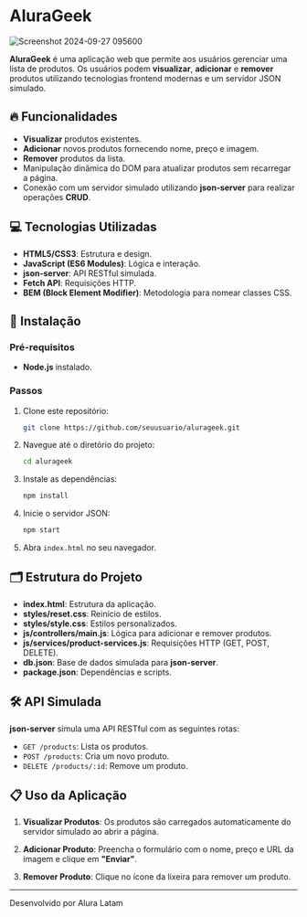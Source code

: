 # AluraGeek
![Screenshot 2024-09-27 095600](https://github.com/user-attachments/assets/98984f99-f8c9-4521-89c3-dbfbab83f2d2)



**AluraGeek** é uma aplicação web que permite aos usuários gerenciar uma lista de produtos. Os usuários podem **visualizar**, **adicionar** e **remover** produtos utilizando tecnologias frontend modernas e um servidor JSON simulado.

## 🔥 Funcionalidades

- **Visualizar** produtos existentes.
- **Adicionar** novos produtos fornecendo nome, preço e imagem.
- **Remover** produtos da lista.
- Manipulação dinâmica do DOM para atualizar produtos sem recarregar a página.
- Conexão com um servidor simulado utilizando **json-server** para realizar operações **CRUD**.

## 💻 Tecnologias Utilizadas

- **HTML5/CSS3**: Estrutura e design.
- **JavaScript (ES6 Modules)**: Lógica e interação.
- **json-server**: API RESTful simulada.
- **Fetch API**: Requisições HTTP.
- **BEM (Block Element Modifier)**: Metodologia para nomear classes CSS.

## 🚀 Instalação

### Pré-requisitos

- **Node.js** instalado.

### Passos

1. Clone este repositório:

   ```bash
   git clone https://github.com/seuusuario/alurageek.git
   ```

2. Navegue até o diretório do projeto:

   ```bash
   cd alurageek
   ```

3. Instale as dependências:

   ```bash
   npm install
   ```

4. Inicie o servidor JSON:

   ```bash
   npm start
   ```

5. Abra `index.html` no seu navegador.

## 🗂️ Estrutura do Projeto

- **index.html**: Estrutura da aplicação.
- **styles/reset.css**: Reinício de estilos.
- **styles/style.css**: Estilos personalizados.
- **js/controllers/main.js**: Lógica para adicionar e remover produtos.
- **js/services/product-services.js**: Requisições HTTP (GET, POST, DELETE).
- **db.json**: Base de dados simulada para **json-server**.
- **package.json**: Dependências e scripts.

## 🛠️ API Simulada

**json-server** simula uma API RESTful com as seguintes rotas:

- `GET /products`: Lista os produtos.
- `POST /products`: Cria um novo produto.
- `DELETE /products/:id`: Remove um produto.

## 📋 Uso da Aplicação

1. **Visualizar Produtos**: Os produtos são carregados automaticamente do servidor simulado ao abrir a página.
   
2. **Adicionar Produto**: Preencha o formulário com o nome, preço e URL da imagem e clique em **"Enviar"**.
   
3. **Remover Produto**: Clique no ícone da lixeira para remover um produto.

---
Desenvolvido por Alura Latam
